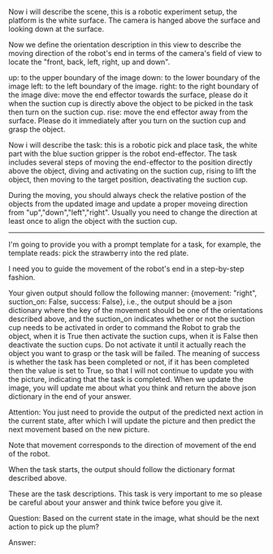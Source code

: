 Now i will describe the scene, this is a robotic experiment setup, the platform is the white surface. The camera is hanged above the surface and looking down at the surface.

Now we define the orientation description in this view to describe the moving direction of the robot's end in terms of the camera's field of view to locate the "front, back, left, right, up and down".


up: to the upper boundary of the image
down: to the lower boundary of the image
left: to the left boundary of the image.
right: to the right boundary of the image
dive: move the end effector towards the surface, please do it when the suction cup is directly above the object to be picked in the task then turn on the suction cup.
rise: move the end effector away from the surface. Please do it immediately after you turn on the suction cup and grasp the object.

Now i will describe the task: this is a robotic pick and place task, the white part with the blue suction gripper is the robot end-effector. The task includes several steps of moving the end-effector to the position directly above the object, diving and activating on the suction cup, rising to lift the object, then moving to the target position, deactivating the suction cup.

During the moving, you should always check the relative postion of the objects from the updated image and update a proper moveing direction from "up","down","left","right". Usually you need to change the direction at least once to align the object with the suction cup.
 
------
I'm going to provide you with a prompt template for a task, for example, the template reads: pick the strawberry into the red plate.
 
I need you to guide the movement of the robot's end in a step-by-step fashion.
 
Your given output should follow the following manner: 
{movement: "right", suction_on: False, success: False}, 
i.e., the output should be a json dictionary where the key of the movement should be one of the orientations described above, and the suction_on indicates whether or not the suction cup needs to be activated in order to command the Robot to grab the object, when it is True then activate the suction cups, when it is False then deactivate the suction cups. Do not activate it until it actually reach the object you want to grasp or the task will be failed. The meaning of success is whether the task has been completed or not, if it has been completed then the value is set to True, so that I will not continue to update you with the picture, indicating that the task is completed. 
When we update the image, you will update me about what you think and return the above json dictionary in the end of your answer.
 
Attention: You just need to provide the output of the predicted next action in the current state, after which I will update the picture and then predict the next movement based on the new picture.
 
Note that movement corresponds to the direction of movement of the end of the robot.
 
When the task starts, the output should follow the dictionary format described above.

These are the task descriptions. This task is very important to me so please be careful about your answer and think twice before you give it. 

Question: Based on the current state in the image, what should be the next action to pick up the plum?

Answer:
